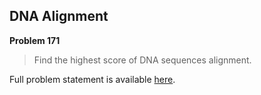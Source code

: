 DNA Alignment
-------------

**Problem 171**

> Find the highest score of DNA sequences alignment.

Full problem statement is available [here][mirror].

[mirror]: https://github.com/rdtsc/codeeval-problem-statements/tree/master/hard/171-dna-alignment/
          "View Problem Statement Mirror"
